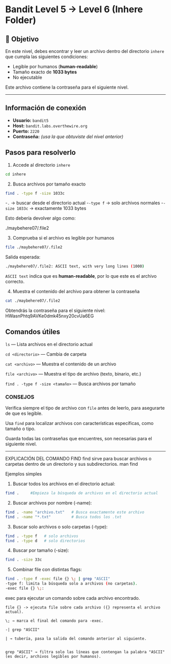 
# Bandit Level 5 → Level 6 (Inhere Folder)

## 🎯 Objetivo

En este nivel, debes encontrar y leer un archivo dentro del directorio `inhere` que cumpla las siguientes condiciones:

* Legible por humanos (**human-readable**)
* Tamaño exacto de **1033 bytes**
* No ejecutable

Este archivo contiene la contraseña para el siguiente nivel.

---
## Información de conexión

* **Usuario:** `bandit5`
* **Host:** `bandit.labs.overthewire.org`
* **Puerto:** `2220`
* **Contraseña:** *(usa la que obtuviste del nivel anterior)*

## Pasos para resolverlo

1. Accede al directorio `inhere`
```bash
cd inhere
```

2. Busca archivos por tamaño exacto
```bash
find . -type f -size 1033c
```

-`.` → buscar desde el directorio actual
-`-type f` → solo archivos normales
-`-size 1033c` → exactamente 1033 bytes

Esto debería devolver algo como:

./maybehere07/.file2


3. Comprueba si el archivo es legible por humanos
```bash
file ./maybehere07/.file2
```

Salida esperada:
```bash
./maybehere07/.file2: ASCII text, with very long lines (1000)
```

 `ASCII text` indica que es **human-readable**, por lo que este es el archivo correcto.

4. Muestra el contenido del archivo para obtener la contraseña
```bash
cat ./maybehere07/.file2
```

 Obtendrás la contraseña para el siguiente nivel: HWasnPhtq9AVKe0dmk45nxy20cvUa6EG



## Comandos útiles

`ls` — Lista archivos en el directorio actual

`cd <directorio>` — Cambia de carpeta

`cat <archivo>` — Muestra el contenido de un archivo

`file <archivo>` — Muestra el tipo de archivo (texto, binario, etc.)

`find . -type f -size <tamaño>` — Busca archivos por tamaño


### CONSEJOS

Verifica siempre el tipo de archivo con `file` antes de leerlo, para asegurarte de que es legible.

Usa `find` para localizar archivos con características específicas, como tamaño o tipo.
 
Guarda todas las contraseñas que encuentres, son necesarias para el siguiente nivel.




------------------------------------------------------------------------
EXPLICACIÓN DEL COMANDO FIND
find sirve para buscar archivos o carpetas dentro de un directorio y sus subdirectorios.
man find

Ejemplos simples

1. Buscar todos los archivos en el directorio actual:
```bash
find .     #Empieza la búsqueda de archivos en el directorio actual
```

2. Buscar archivos por nombre (-name):
```bash
find . -name "archivo.txt"   # Busca exactamente este archivo
find . -name "*.txt"         # Busca todos los .txt
```

3. Buscar solo archivos o solo carpetas (-type):
```bash
find . -type f   # solo archivos
find . -type d   # solo directorios
```

4. Buscar por tamaño (-size):
```bash
find . -size 33c
```

5. Combinar file con distintas flags:
```bash
find . -type f -exec file {} \; | grep "ASCII"
-type f: limita la búsqueda solo a archivos (no carpetas).
-exec file {} \;:
```
 exec para ejecutar un comando sobre cada archivo encontrado.

    file {} -> ejecuta file sobre cada archivo ({} representa el archivo actual).

    \; → marca el final del comando para -exec.

    -| grep "ASCII"

    | → tubería, pasa la salida del comando anterior al siguiente.


    grep "ASCII" → filtra solo las líneas que contengan la palabra "ASCII" (es decir, archivos legibles por humanos).
